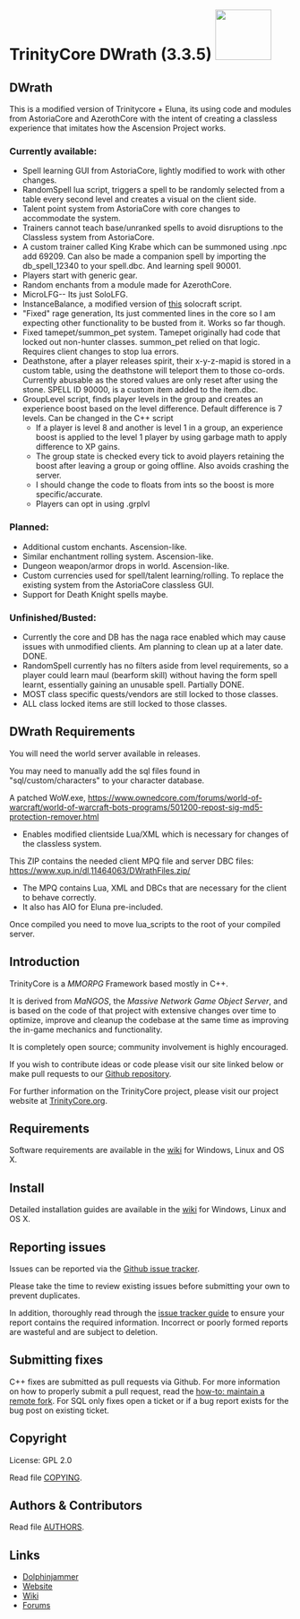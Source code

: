 # TrinityCore DWrath (3.3.5)  <img src="https://github.com/SmokeRover/DWrath-ELUNA-3.3.5a/blob/primary/logo.6023b87e.png" width="100" height="90"/>


## DWrath

This is a modified version of Trinitycore + Eluna, its using code and modules from AstoriaCore and AzerothCore with the intent of creating a classless experience that imitates how the Ascension Project works.

### Currently available:
* Spell learning GUI from AstoriaCore, lightly modified to work with other changes.
* RandomSpell lua script, triggers a spell to be randomly selected from a table every second level and creates a visual on the client side.
* Talent point system from AstoriaCore with core changes to accommodate the system.
* Trainers cannot teach base/unranked spells to avoid disruptions to the Classless system from AstoriaCore.
* A custom trainer called King Krabe which can be summoned using .npc add 69209. Can also be made a companion spell by importing the db_spell_12340 to your spell.dbc. And learning spell 90001.
* Players start with generic gear.
* Random enchants from a module made for AzerothCore.
* MicroLFG-- Its just SoloLFG.
* InstanceBalance, a modified version of [this](https://github.com/TrinityCore/TrinityCoreCustomChanges/tree/3.3.5-solocraft) solocraft script.
* "Fixed" rage generation, Its just commented lines in the core so I am expecting other functionality to be busted from it. Works so far though.
* Fixed tamepet/summon_pet system. Tamepet originally had code that locked out non-hunter classes. summon_pet relied on that logic. Requires client changes to stop lua errors.
* Deathstone, after a player releases spirit, their x-y-z-mapid is stored in a custom table, using the deathstone will teleport them to those co-ords. Currently abusable as the stored values are only reset after using the stone. SPELL ID 90000, is a custom item added to the item.dbc.
* GroupLevel script, finds player levels in the group and creates an experience boost based on the level difference. Default difference is 7 levels. Can be changed in the C++ script
  * If a player is level 8 and another is level 1 in a group, an experience boost is applied to the level 1 player by using garbage math to apply difference to XP gains.
  * The group state is checked every tick to avoid players retaining the boost after leaving a group or going offline. Also avoids crashing the server.
  * I should change the code to floats from ints so the boost is more specific/accurate.
  * Players can opt in using .grplvl

### Planned:
* Additional custom enchants. Ascension-like.
* Similar enchantment rolling system. Ascension-like.
* Dungeon weapon/armor drops in world. Ascension-like.
* Custom currencies used for spell/talent learning/rolling. To replace the existing system from the AstoriaCore classless GUI.
* Support for Death Knight spells maybe.

### Unfinished/Busted:
* Currently the core and DB has the naga race enabled which may cause issues with unmodified clients. Am planning to clean up at a later date. DONE.
* RandomSpell currently has no filters aside from level requirements, so a player could learn maul (bearform skill) without having the form spell learnt, essentially gaining an unusable spell. Partially DONE.
* MOST class specific quests/vendors are still locked to those classes.
* ALL class locked items are still locked to those classes.

## DWrath Requirements
You will need the world server available in releases.

You may need to manually add the sql files found in "sql/custom/characters" to your character database.

A patched WoW.exe, https://www.ownedcore.com/forums/world-of-warcraft/world-of-warcraft-bots-programs/501200-repost-sig-md5-protection-remover.html
* Enables modified clientside Lua/XML which is necessary for changes of the classless system.

This ZIP contains the needed client MPQ file and server DBC files: https://www.xup.in/dl,11464063/DWrathFiles.zip/
* The MPQ contains Lua, XML and DBCs that are necessary for the client to behave correctly.
* It also has AIO for Eluna pre-included.

Once compiled you need to move lua_scripts to the root of your compiled server.

## Introduction

TrinityCore is a *MMORPG* Framework based mostly in C++.

It is derived from *MaNGOS*, the *Massive Network Game Object Server*, and is
based on the code of that project with extensive changes over time to optimize,
improve and cleanup the codebase at the same time as improving the in-game
mechanics and functionality.

It is completely open source; community involvement is highly encouraged.

If you wish to contribute ideas or code please visit our site linked below or
make pull requests to our [Github repository](https://github.com/TrinityCore/TrinityCore/pulls).

For further information on the TrinityCore project, please visit our project
website at [TrinityCore.org](https://www.trinitycore.org).

## Requirements


Software requirements are available in the [wiki](https://www.trinitycore.info/display/tc/Requirements) for
Windows, Linux and OS X.


## Install

Detailed installation guides are available in the [wiki](https://www.trinitycore.info/display/tc/Installation+Guide) for
Windows, Linux and OS X.


## Reporting issues

Issues can be reported via the [Github issue tracker](https://github.com/TrinityCore/TrinityCore/labels/Branch-3.3.5a).

Please take the time to review existing issues before submitting your own to
prevent duplicates.

In addition, thoroughly read through the [issue tracker guide](https://community.trinitycore.org/topic/37-the-trinitycore-issuetracker-and-you/) to ensure
your report contains the required information. Incorrect or poorly formed
reports are wasteful and are subject to deletion.


## Submitting fixes

C++ fixes are submitted as pull requests via Github. For more information on how to
properly submit a pull request, read the [how-to: maintain a remote fork](https://community.trinitycore.org/topic/9002-howto-maintain-a-remote-fork-for-pull-requests-tortoisegit/).
For SQL only fixes open a ticket or if a bug report exists for the bug post on existing ticket.


## Copyright

License: GPL 2.0

Read file [COPYING](COPYING).


## Authors &amp; Contributors

Read file [AUTHORS](AUTHORS).


## Links
* [Dolphinjammer](https://dolphinjammer.com)
* [Website](https://www.trinitycore.org)
* [Wiki](https://www.trinitycore.info)
* [Forums](https://community.trinitycore.org)
